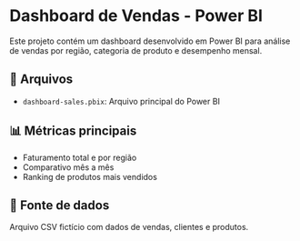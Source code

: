 # Dashboard de Vendas - Power BI

Este projeto contém um dashboard desenvolvido em Power BI para análise de vendas por região, categoria de produto e desempenho mensal.

## 📂 Arquivos

- `dashboard-sales.pbix`: Arquivo principal do Power BI

## 📊 Métricas principais

- Faturamento total e por região
- Comparativo mês a mês
- Ranking de produtos mais vendidos

## 🧩 Fonte de dados

Arquivo CSV fictício com dados de vendas, clientes e produtos.

